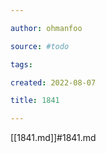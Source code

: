 ```yaml
---

author: ohmanfoo

source: #todo

tags: 

created: 2022-08-07

title: 1841

---
```

[[1841.md]]#1841.md